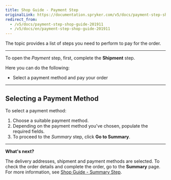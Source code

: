 ```yaml
---
title: Shop Guide - Payment Step
originalLink: https://documentation.spryker.com/v5/docs/payment-step-shop-guide-201911
redirect_from:
  - /v5/docs/payment-step-shop-guide-201911
  - /v5/docs/en/payment-step-shop-guide-201911
---
```


The topic provides a list of steps you need to perform to pay for the order.
***
To open the *Payment* step, first, complete the **Shipment** step.

Here you can do the following:
* Select a payment method and pay your order
***
## Selecting a Payment Method
To select a payment method:

1. Choose a suitable payment method.
2. Depending on the payment method you've chosen, populate the required fields.
3. To proceed to the *Summary* step, click **Go to Summary**.
***
**What's next?**

The delivery addresses, shipment and payment methods are selected. To check the order details and complete the order, go to the **Summary** page. 
For more information, see [Shop Guide - Summary Step](https://documentation.spryker.com/docs/en/shop-guide-summary-step).


